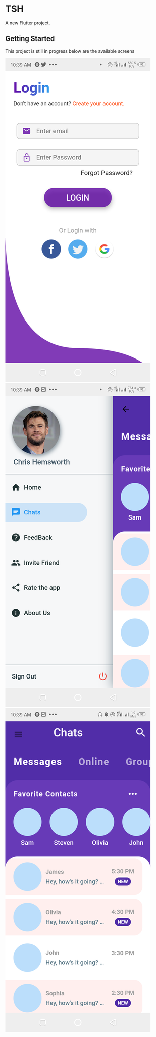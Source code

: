 # TSH

A new Flutter project.

## Getting Started

This project is still in progress
below are the available screens



![Login Page](./img/tshlogin.png)
![Drawer](./img/tshdrawer.png)
![chat Page](./img/tshchat.png)
